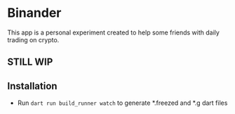 # Binander

This app is a personal experiment created to help some friends with daily trading on crypto.

## STILL WIP

## Installation

- Run `dart run build_runner watch` to generate *.freezed and *.g dart files

